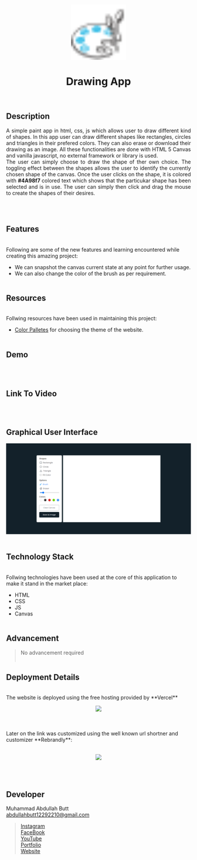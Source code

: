 <p align="center"> 
 <img src = "Assets/pigment-tray.svg" width="150">
</p>
<h1 align="center"> Drawing App </h1>
<br>

## Description
<p align="justify"> 
 A simple paint app in html, css, js which allows user to draw different kind of shapes. In this app user can draw different shapes like rectangles, circles and triangles in their prefered colors. They can also erase or download their drawing as an image. All these functionalities are done with HTML 5 Canvas and vanilla javascript, no external framework or library is used. <br>
 The user can simply choose to draw the shape of ther own choice. The toggling effect between the shapes allows the user to identify the currently chosen shape of the canvas. Once the user clicks on the shape, it is colored with <strong> #4A98f7 </strong> colored text which shows that the particukar shape has been selected and is in use. The user can simply then click and drag the mouse to create the shapes of their desires.
</p>

<br><br>

## Features
<br>
Following are some of the new features and learning encountered while creating this amazing project:

- We can snapshot the canvas current state at any point for further usage.
- We can also change the color of the brush as per requirement.
<br><br>

## Resources
<br>
Follwing resources have been used in maintaining this project:

- [Color Palletes](https://colorpalettes.colorion.co/#14) for choosing the theme of the website.
<br><br>

## Demo
<br><br>

## Link To Video
<br><br>

## Graphical User Interface
![The GUI of the project](Assets/GUI.png)
<br><br>

## Technology Stack
<br>
Follwing technologies have been used at the core of this application to make it stand in the market place:

- HTML
- CSS
- JS
- Canvas
<br><br>

## Advancement
> No advancement required
<br><br>

## Deployment Details
<br>
The website is deployed using the free hosting provided by **Vercel**
<p align = "center">
  <img src = "https://branditechture.agency/brand-logos/wp-content/uploads/wpdm-cache/Vercel-900x0.png" width = "300">
</p>
<br><br>
Later on the link was customized using the well known url shortner and customizer **Rebrandly**:<br><br>
<p align = "center">
  <img src = "https://www.rebrandly.com/images/URL-Shortener.fileextension.svg" width = "300">
</p>

<br><br>

## Developer
Muhammad Abdullah Butt <br>
abdullahbutt12292210@gmail.com <br>
> [Instagram](https://www.instagram.com/abdullah.butt.22/)<br>
> [FaceBook](https://www.facebook.com/profile.php?id=100076291614529)<br>
> [YouTube](https://www.youtube.com/channel/UCnuOFQyMywg-KuoN-lmav1Q)<br>
> [Portfolio](https://rebrand.ly/muhammadabdullahPortfolio)<br>
> [Website](#)









